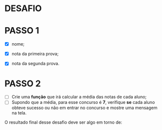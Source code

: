 # DESAFIO

# PASSO 1

- [x] nome;
- [x] nota da primeira prova;
- [x] nota da segunda prova.


# PASSO 2
- [ ]  Crie uma **função** que irá calcular a média das notas de cada aluno;
- [ ]  Supondo que a média, para esse concurso é **7**, verifique **se** cada aluno obteve sucesso ou não em entrar no concurso e mostre uma mensagem na tela.

O resultado final desse desafio deve ser algo em torno de: